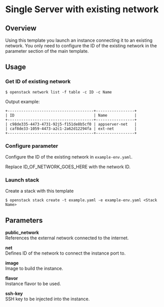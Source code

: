 # Single Server with existing network

## Overview

Using this template you launch an instance connecting it to an existing network. 
You only need to configure the ID of the existing network in the parameter section of the main template.

## Usage

### Get ID of existing network
```
$ openstack network list -f table -c ID -c Name
```

Output example:
```
+--------------------------------------+-----------------+
| ID                                   | Name            |
+--------------------------------------+-----------------+
| c98de335-4473-4731-92j5-f151de8b5cf0 | appserver-net   |
| caf8de33-1059-4473-a2c1-2a62d12294fa | ext-net         |
+--------------------------------------+-----------------+
```

### Configure parameter
Configure the ID of the existing network in `example-env.yaml`.

Replace ID_OF_NETWORK_GOES_HERE with the network ID.


### Launch stack
Create a stack with this template
```
$ openstack stack create -t example.yaml -e example-env.yaml <Stack Name>
```

## Parameters

**public_network**  
References the external network connected to the internet.

**net**  
Defines ID of the network to connect the instance port to.

**image**  
Image to build the instance.

**flavor**  
Instance flavor to be used.

**ssh-key**  
SSH key to be injected into the instance.